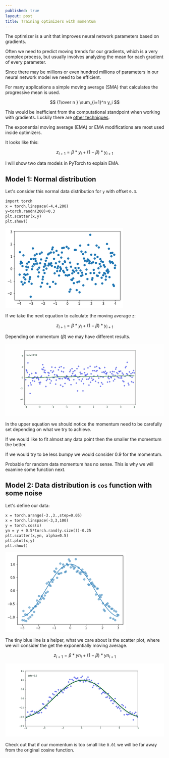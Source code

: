```yaml
---
published: true
layout: post
title: Training optimizers with momentum
---
```

The optimizer is a unit that improves neural network parameters based on gradients.

Often we need to predict moving trends for our gradients, which is a very complex process, but usually involves analyzing the mean for each gradient of every parameter.

Since there may be millions or even hundred millions of parameters in our neural network model we need to be efficient.

For many applications a simple moving average (SMA) that calculates the progressive mean is used.

$$ {1\over n } \sum_{i=1}^n y_i  $$

This would be inefficient from the computational standpoint when working with gradients. Luckily there are [other techniques](https://en.wikipedia.org/wiki/Moving_average).

The exponential moving average (EMA) or EMA modifications are most used inside optimizers.

It looks like this:

$$z_{i+1} = \beta * y_i + (1-\beta) * y_{i+1}$$

I will show two data models in PyTorch to explain EMA.

## Model 1: Normal distribution 

Let's consider this normal data distribution for `y` with offset `0.3`.
```
import torch
x = torch.linspace(-4,4,200)
y=torch.randn(200)+0.3
plt.scatter(x,y)
plt.show()
```

![IMG](/images/momentum1.png)

If we take the next equation to calculate the moving average `z`:

$$z_{i+1} = \beta * y_i + (1-\beta) * y_{i+1}$$

Depending on momentum ($\beta$) we may have different results.

![IMG](/images/momentum2.gif)

In the upper equation we should notice the momentum need to be carefully set depending on what we try to achieve.

If we would like to fit almost any data point then the smaller the momentum the better.

If we would try to be less bumpy we would consider 0.9 for the momentum.

Probable for random data momentum has no sense. This is why we will examine some function next.


## Model 2: Data distribution is `cos` function with some noise

Let's define our data:

```
x = torch.arange(-3.,3.,step=0.05)
x = torch.linspace(-3,3,100)
y = torch.cos(x)
yn = y + 0.5*torch.rand(y.size())-0.25
plt.scatter(x,yn, alpha=0.5)
plt.plot(x,y)
plt.show()
```

![IMG](/images/momentum3.png)

The tiny blue line is a helper, what we care about is the scatter plot, where we will consider the get the exponentially moving average.

$$z_{i+1} = \beta * yn_i + (1-\beta) * yn_{i+1}$$


![IMG](/images/momentum4.gif)

Check out that if our momentum is too small like `0.01` we will be far away from the original cosine function.

